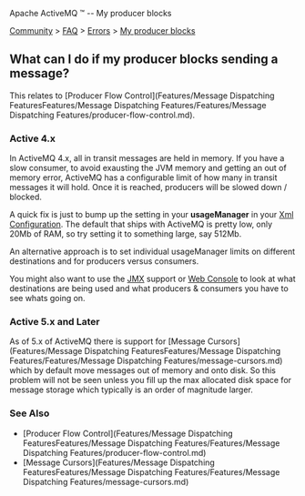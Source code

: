 Apache ActiveMQ ™ -- My producer blocks 

[Community](community.md) > [FAQ](CommunityCommunity/Community/faq.md) > [Errors](Community/FAQCommunity/FAQ/Community/FAQ/errors.md) > [My producer blocks](Community/FAQ/Errors/my-producer-blocks.md)


What can I do if my producer blocks sending a message?
------------------------------------------------------

This relates to [Producer Flow Control](Features/Message Dispatching FeaturesFeatures/Message Dispatching Features/Features/Message Dispatching Features/producer-flow-control.md).

### Active 4.x

In ActiveMQ 4.x, all in transit messages are held in memory. If you have a slow consumer, to avoid exausting the JVM memory and getting an out of memory error, ActiveMQ has a configurable limit of how many in transit messages it will hold. Once it is reached, producers will be slowed down / blocked.

A quick fix is just to bump up the setting in your **usageManager** in your [Xml Configuration](xml-Community/FAQ/configuration.md). The default that ships with ActiveMQ is pretty low, only 20Mb of RAM, so try setting it to something large, say 512Mb.

An alternative approach is to set individual usageManager limits on different destinations and for producers versus consumers.

You might also want to use the [JMX](Features/jmx.md) support or [Web Console](ToolsTools/Tools/web-console.md) to look at what destinations are being used and what producers & consumers you have to see whats going on.

### Active 5.x and Later

As of 5.x of ActiveMQ there is support for [Message Cursors](Features/Message Dispatching FeaturesFeatures/Message Dispatching Features/Features/Message Dispatching Features/message-cursors.md) which by default move messages out of memory and onto disk. So this problem will not be seen unless you fill up the max allocated disk space for message storage which typically is an order of magnitude larger.

### See Also

*   [Producer Flow Control](Features/Message Dispatching FeaturesFeatures/Message Dispatching Features/Features/Message Dispatching Features/producer-flow-control.md)
*   [Message Cursors](Features/Message Dispatching FeaturesFeatures/Message Dispatching Features/Features/Message Dispatching Features/message-cursors.md)

